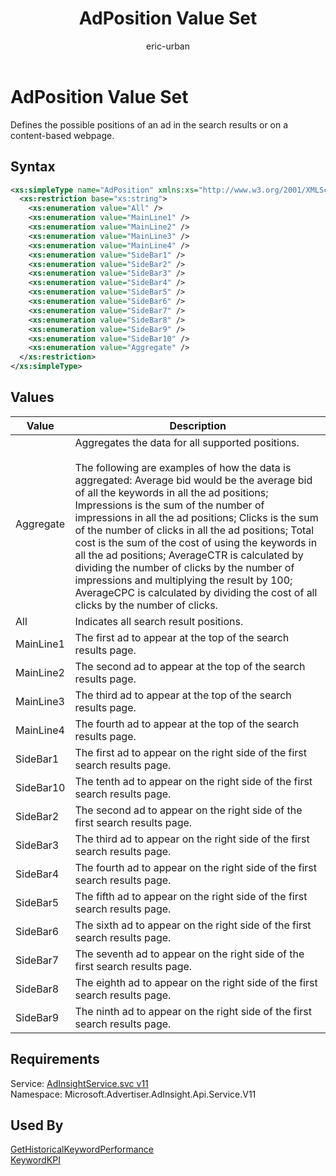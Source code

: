 ﻿---
title: AdPosition Value Set
ms.service: bing-ads-ad-insight-service
ms.topic: article
author: eric-urban
ms.author: eur
description: Defines the possible positions of an ad in the search results or on a content-based webpage.
---
# AdPosition Value Set
Defines the possible positions of an ad in the search results or on a content-based webpage.

## Syntax
```xml
<xs:simpleType name="AdPosition" xmlns:xs="http://www.w3.org/2001/XMLSchema">
  <xs:restriction base="xs:string">
    <xs:enumeration value="All" />
    <xs:enumeration value="MainLine1" />
    <xs:enumeration value="MainLine2" />
    <xs:enumeration value="MainLine3" />
    <xs:enumeration value="MainLine4" />
    <xs:enumeration value="SideBar1" />
    <xs:enumeration value="SideBar2" />
    <xs:enumeration value="SideBar3" />
    <xs:enumeration value="SideBar4" />
    <xs:enumeration value="SideBar5" />
    <xs:enumeration value="SideBar6" />
    <xs:enumeration value="SideBar7" />
    <xs:enumeration value="SideBar8" />
    <xs:enumeration value="SideBar9" />
    <xs:enumeration value="SideBar10" />
    <xs:enumeration value="Aggregate" />
  </xs:restriction>
</xs:simpleType>
```

## <a name="values"></a>Values

|Value|Description|
|-----------|---------------|
|<a name="aggregate"></a>Aggregate|Aggregates the data for all supported positions.<br /><br />The following are examples of how the data is aggregated: Average bid would be the average bid of all the keywords in all the ad positions; Impressions is the sum of the number of impressions in all the ad positions; Clicks is the sum of the number of clicks in all the ad positions; Total cost is the sum of the cost of using the keywords in all the ad positions; AverageCTR is calculated by dividing the number of clicks by the number of impressions and multiplying the result by 100; AverageCPC is calculated by dividing the cost of all clicks by the number of clicks.|
|<a name="all"></a>All|Indicates all search result positions.|
|<a name="mainline1"></a>MainLine1|The first ad to appear at the top of the search results page.|
|<a name="mainline2"></a>MainLine2|The second ad to appear at the top of the search results page.|
|<a name="mainline3"></a>MainLine3|The third ad to appear at the top of the search results page.|
|<a name="mainline4"></a>MainLine4|The fourth ad to appear at the top of the search results page.|
|<a name="sidebar1"></a>SideBar1|The first ad to appear on the right side of the first search results page.|
|<a name="sidebar10"></a>SideBar10|The tenth ad to appear on the right side of the first search results page.|
|<a name="sidebar2"></a>SideBar2|The second ad to appear on the right side of the first search results page.|
|<a name="sidebar3"></a>SideBar3|The third ad to appear on the right side of the first search results page.|
|<a name="sidebar4"></a>SideBar4|The fourth ad to appear on the right side of the first search results page.|
|<a name="sidebar5"></a>SideBar5|The fifth ad to appear on the right side of the first search results page.|
|<a name="sidebar6"></a>SideBar6|The sixth ad to appear on the right side of the first search results page.|
|<a name="sidebar7"></a>SideBar7|The seventh ad to appear on the right side of the first search results page.|
|<a name="sidebar8"></a>SideBar8|The eighth ad to appear on the right side of the first search results page.|
|<a name="sidebar9"></a>SideBar9|The ninth ad to appear on the right side of the first search results page.|

## Requirements
Service: [AdInsightService.svc v11](https://adinsight.api.bingads.microsoft.com/Api/Advertiser/AdInsight/v11/AdInsightService.svc)  
Namespace: Microsoft.Advertiser.AdInsight.Api.Service.V11  

## Used By
[GetHistoricalKeywordPerformance](gethistoricalkeywordperformance.md)  
[KeywordKPI](keywordkpi.md)  
